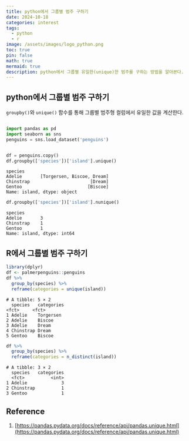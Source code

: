 ```yaml
---
title: python에서 그룹별 범주 구하기
date: 2024-10-18
categories: interest
tags:
  - python
  - r
image: /assets/images/logo_python.png
toc: true
pin: false
math: true
mermaid: true
description: python에서 그룹별 유일한(unique)한 범주를 구하는 방법을 알아본다.
---
```


## python에서 그룹별 범주 구하기

`groupby()`와 `unique()` 함수를 통해 그룹별 범주형 컬럼에서 유일한 값을 계산한다.

```python

import pandas as pd
import seaborn as sns
penguins = sns.load_dataset('penguins')

```

```python

df = penguins.copy()
df.groupby(['species'])['island'].unique()

```

	species
	Adelie       [Torgersen, Biscoe, Dream]
	Chinstrap                       [Dream]
	Gentoo                         [Biscoe]
	Name: island, dtype: object

```python
df.groupby(['species'])['island'].nunique()
```

	species
	Adelie       3
	Chinstrap    1
	Gentoo       1
	Name: island, dtype: int64

## R에서 그룹별 범주 구하기

```r
library(dplyr)
df <- palmerpenguins::penguins
df %>% 
  group_by(species) %>% 
  reframe(categories = unique(island))
```

	# A tibble: 5 × 2
	  species   categories
	<fct>     <fct>     
	1 Adelie    Torgersen 
	2 Adelie    Biscoe    
	3 Adelie    Dream     
	4 Chinstrap Dream     
	5 Gentoo    Biscoe 

```r
df %>% 
  group_by(species) %>% 
  reframe(categories = n_distinct(island))
```

	# A tibble: 3 × 2
	  species   categories
	  <fct>          <int>
	1 Adelie             3
	2 Chinstrap          1
	3 Gentoo             1


## Reference
1. [https://pandas.pydata.org/docs/reference/api/pandas.unique.html](https://pandas.pydata.org/docs/reference/api/pandas.unique.html)
